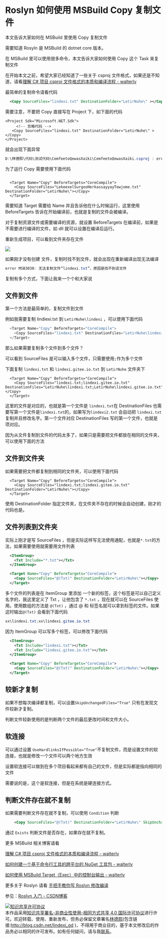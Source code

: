 # Roslyn 如何使用 MSBuild Copy 复制文件

本文告诉大家如何在 MSBuild 里使用 Copy 复制文件

<!--more-->
<!-- CreateTime:2020/3/5 9:26:16 -->

<!-- 标签：Roslyn,MSBuild,编译器 -->

需要知道 Rosyln 是 MSBuild 的 dotnet core 版本。

在 MSBuild 里可以使用很多命令，本文告诉大家如何使用 Copy 这个 Task 来复制文件

在开始本文之前，希望大家已经知道了一些关于 csproj 文件格式，如果还是不知道，请看[理解 C# 项目 csproj 文件格式的本质和编译流程 - walterlv](https://walterlv.github.io/post/understand-the-csproj.html )

最简单的复制命令请看代码

```xml
  <Copy SourceFiles="lindexi.txt" DestinationFolder="LetirNuhe\" ></Copy>
```

需要注意，不要把 Copy 直接写在 Project 下，如下面的代码

```
<Project Sdk="Microsoft.NET.Sdk">
     <!-- 忽略代码 -->
   <Copy SourceFiles="lindexi.txt" DestinationFolder="LetirNuhe\" ></Copy>
</Project>

```

就会出现下面异常

```csharp
D:\林德熙\代码\测试代码\CemfeetoQewasXaiki\CemfeetoQewasXaiki.csproj : error  : 无法识别元素 <Project> 下面的元素 <Copy>。  D:\林德熙\代码\测试代码\CemfeetoQewasXaiki
```

为了运行 Copy 需要使用下面代码

```

  <Target Name="Copy" BeforeTargets="CoreCompile">
    <Copy SourceFiles="LekeexelSurgooHerkassayyayTowjome.txt" DestinationFolder="LetirNuhe\"></Copy>
  </Target>
```

需要知道 Target 需要给 Name 并且告诉他在什么时候运行，这里使用 BeforeTargets 告诉在开始编译前，也就是复制的文件会被编译。

对于复制资源文件或需要编译的资源，就设置 BeforeTargets 在编译前，如果是不需要进行编译的文件，如 dll 就可以设置在编译后运行。

重新生成项目，可以看到文件夹存在文件

![](http://image.acmx.xyz/lindexi%2F2018710103796940.jpg)

如果刚才没有创建 文件，复制时找不到文件，就会出现在重新编译出现无法编译

```csharp
error MSB3030: 无法复制文件“lindexi.txt”，原因是找不到该文件
```

复制有多个方式，下面让我来一个个和大家说

## 文件到文件

第一个方法是最简单的，复制文件到文件

例如我需要复制 lindiexi.txt 到 `LetirNuhe\lindexi` ，可以使用下面代码

```csharp
  <Target Name="Copy" BeforeTargets="CoreCompile">
    <Copy SourceFiles="lindexi.txt" DestinationFiles="LetirNuhe\lindexi.txt"></Copy>
  </Target>
```

那么如果需要复制多个文件到多个文件？

可以看到 SourceFiles 是可以输入多个文件，只需要使用`;`作为多个文件

下面复制 `lindexi.txt` 和 `lindexi.gitee.io.txt` 到 `LetirNuhe` 文件夹下

```
  <Target Name="Copy" BeforeTargets="CoreCompile">
    <Copy SourceFiles="lindexi.txt;lindexi.gitee.io.txt" DestinationFiles="LetirNuhe\lindexi.txt;LetirNuhe\lindexi.gitee.io.txt"></Copy>
  </Target>
```

这里的文件是对应的，也就是第一个文件是 `lindexi.txt`在 DestinationFiles 也需要写第一个文件是`lindexi.txt`的，如果写为`lindexi2.txt` 会自动把 `lindexi.txt` 复制并且修改名字。第一个文件对应 DestinationFiles 写的第一个文件，也就是项对应。

因为从文件复制到文件的代码太多了，如果只是需要把文件都放在相同的文件夹，可以使用下面的方法

## 文件到文件夹

如果需要把文件都复制到相同的文件夹，可以使用下面代码

```
  <Target Name="Copy" BeforeTargets="CoreCompile">
    <Copy SourceFiles="lindexi.txt;lindexi.gitee.io.txt" DestinationFolder="LetirNuhe\"></Copy>
  </Target>
```

使用 DestinationFolder 指定文件夹，在文件夹不存在的时候会自动创建，刚才的代码也是。

## 文件列表到文件夹

实际上刚才是写 SourceFiles ，但是实际这样写无法使用通配，也就是`*.txt`的方法，如果需要使用就需要用文件列表

```xml
  <ItemGroup>
    <Txt Include="*.txt"></Txt>
  </ItemGroup>

  <Target Name="Copy" BeforeTargets="CoreCompile">
    <Copy SourceFiles="@(Txt)" DestinationFolder="LetirNuhe\"></Copy>
  </Target>
```

多个文件的列表是在 ItemGroup 里添加 一个新的标签，这个标签是可以自己定义名字的，我这里定义了 Txt ，让他包含了 `*.txt` ，现在就可以在 SourceFiles 使用。使用数组的方法是 `@(Txt)` ，通过 @ 和 标签名就可以拿到标签的文件。如果这时输出`@(Txt)` 会看到下面代码

```csharp
xx\lindexi.txt;xx\lindexi.gitee.io.txt
```

因为 ItemGroup 可以写多个标签，可以修改下面代码

```xml
  <ItemGroup>
    <Txt Include="lindexi.txt"></Txt>
    <Txt Include="lindexi.gitee.io.txt"></Txt>
  </ItemGroup>

  <Target Name="Copy" BeforeTargets="CoreCompile">
    <Copy SourceFiles="@(Txt)" DestinationFolder="LetirNuhe\"></Copy>
  </Target>
```

## 较新才复制

如果不想每次编译都复制，可以设置`SkipUnchangedFiles="True"` 只有在发现文件较新才复制。

判断文件较新使用的是判断两个文件的最后更改时间和文件大小。

## 软连接

可以通过设置 `UseHardlinksIfPossible="True"`不复制文件，而是设置文件的软连接，也就是修改一个文件可以两个地方生效

设置软连接可以做到在多个项目看起来都有自己的文件，但是实际都是指向相同的文件

需要说的是，这个是软连接，但是在系统是硬连接方式。

## 判断文件存在就不复制

如果需要判断文件存在就不复制，可以使用 `Condition` 判断

```xml
    <Copy SourceFiles="@(Txt)" DestinationFolder="LetirNuhe\" SkipUnchangedFiles="True" OverwriteReadOnlyFiles="True" Condition="!Exists('LetirNuhe\lindexi.txt')"></Copy>
```

通过 `Exists` 判断文件是否存在，如果存在就不复制。

更多 MSBuild 相关博客请看

[理解 C# 项目 csproj 文件格式的本质和编译流程 - walterlv](https://walterlv.github.io/post/understand-the-csproj.html )

[如何创建一个基于命令行工具的跨平台的 NuGet 工具包 - walterlv](https://walterlv.github.io/post/create-a-cross-platform-command-based-nuget-tool.html )

[如何使用 MSBuild Target（Exec）中的控制台输出 - walterlv](https://walterlv.github.io/post/exec-task-of-msbuild-target.html )

更多关于 Roslyn 请看 [手把手教你写 Roslyn 修改编译](https://lindexi.oschina.io/lindexi/post/roslyn.html ) 

参见：[Roslyn 入门 - CSDN博客](https://blog.csdn.net/column/details/23159.html )

<a rel="license" href="http://creativecommons.org/licenses/by-nc-sa/4.0/"><img alt="知识共享许可协议" style="border-width:0" src="https://licensebuttons.net/l/by-nc-sa/4.0/88x31.png" /></a><br />本作品采用<a rel="license" href="http://creativecommons.org/licenses/by-nc-sa/4.0/">知识共享署名-非商业性使用-相同方式共享 4.0 国际许可协议</a>进行许可。欢迎转载、使用、重新发布，但务必保留文章署名[林德熙](http://blog.csdn.net/lindexi_gd)(包含链接:http://blog.csdn.net/lindexi_gd )，不得用于商业目的，基于本文修改后的作品务必以相同的许可发布。如有任何疑问，请与我[联系](mailto:lindexi_gd@163.com)。
